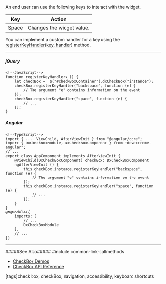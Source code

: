 An end user can use the following keys to interact with the widget.

<div class="simple-table">
  <table>
    <thead>
    <tr>
      <th>Key</th>
      <th>Action</th>
    </tr>
    </thead>
    <tbody>
    <tr>
      <td>Space</td>
      <td>Changes the widget value.</td>
   </tr>
    </tbody>
  </table>
</div>

You can implement a custom handler for a key using the [registerKeyHandler(key, handler)](/api-reference/10%20UI%20Widgets/Widget/3%20Methods/registerKeyHandler(key_handler).md '/Documentation/ApiReference/UI_Widgets/dxCheckBox/Methods/#registerKeyHandlerkey_handler') method.

---
##### jQuery

    <!--JavaScript-->
    function registerKeyHandlers () {
        let checkBox =  $("#checkBoxContainer").dxCheckBox("instance");
        checkBox.registerKeyHandler("backspace", function (e) {
            // The argument "e" contains information on the event
        });
        checkBox.registerKeyHandler("space", function (e) {
            // ...
        });
    }
    

##### Angular

    <!--TypeScript-->
    import { ..., ViewChild, AfterViewInit } from "@angular/core";
    import { DxCheckBoxModule, DxCheckBoxComponent } from "devextreme-angular";
    // ...
    export class AppComponent implements AfterViewInit {
        @ViewChild(DxCheckBoxComponent) checkBox: DxCheckBoxComponent
        ngAfterViewInit () {
            this.checkBox.instance.registerKeyHandler("backspace", function (e) {
                // The argument "e" contains information on the event
            });
            this.checkBox.instance.registerKeyHandler("space", function (e) {
                // ...
            });
        }
    }
    @NgModule({
        imports: [
            // ...
            DxCheckBoxModule
        ],
        // ...
    })

---

#####See Also#####
#include common-link-callmethods
- [CheckBox Demos](https://js.devexpress.com/Demos/WidgetsGallery/#demo/editors-check_box-overview)
- [CheckBox API Reference](/api-reference/10%20UI%20Widgets/dxCheckBox '/Documentation/ApiReference/UI_Widgets/dxCheckBox/')

[tags]check box, checkBox, navigation, accessibility, keyboard shortcuts